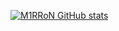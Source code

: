 [![M1RRoN GitHub stats](https://github-readme-stats.vercel.app/api?username=M1RRoN&show_icons=true&theme=radical)](https://github.com/M1RRoN/github-readme-stats)
